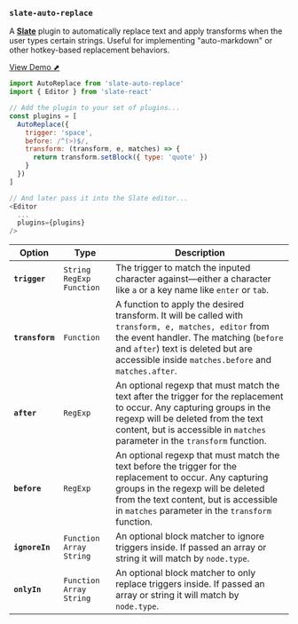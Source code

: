 
### `slate-auto-replace`

A [**Slate**](https://github.com/ianstormtaylor/slate) plugin to automatically replace text and apply transforms when the user types certain strings. Useful for implementing "auto-markdown" or other hotkey-based replacement behaviors.

[View Demo ⬈](https://ianstormtaylor.github.io/slate-plugins/#/slate-auto-replace)

```js
import AutoReplace from 'slate-auto-replace'
import { Editor } from 'slate-react'

// Add the plugin to your set of plugins...
const plugins = [
  AutoReplace({
    trigger: 'space',
    before: /^(>)$/,
    transform: (transform, e, matches) => {
      return transform.setBlock({ type: 'quote' })
    }
  })
]

// And later pass it into the Slate editor...
<Editor
  ...
  plugins={plugins}
/>
```

Option | Type | Description
--- | --- | ---
**`trigger`** | `String` `RegExp` `Function` | The trigger to match the inputed character against—either a character like `a` or a key name like `enter` or `tab`.
**`transform`** | `Function` | A function to apply the desired transform. It will be called with `transform, e, matches, editor` from the event handler. The matching (`before` and `after`) text is deleted but are accessible inside `matches.before` and `matches.after`.
**`after`** | `RegExp` | An optional regexp that must match the text after the trigger for the replacement to occur. Any capturing groups in the regexp will be deleted from the text content, but is accessible in `matches` parameter in the `transform` function.
**`before`** | `RegExp` | An optional regexp that must match the text before the trigger for the replacement to occur. Any capturing groups in the regexp will be deleted from the text content, but is accessible in `matches` parameter in the `transform` function.
**`ignoreIn`** | `Function` `Array` `String` | An optional block matcher to ignore triggers inside. If passed an array or string it will match by `node.type`.
**`onlyIn`** | `Function` `Array` `String` | An optional block matcher to only replace triggers inside. If passed an array or string it will match by `node.type`.
